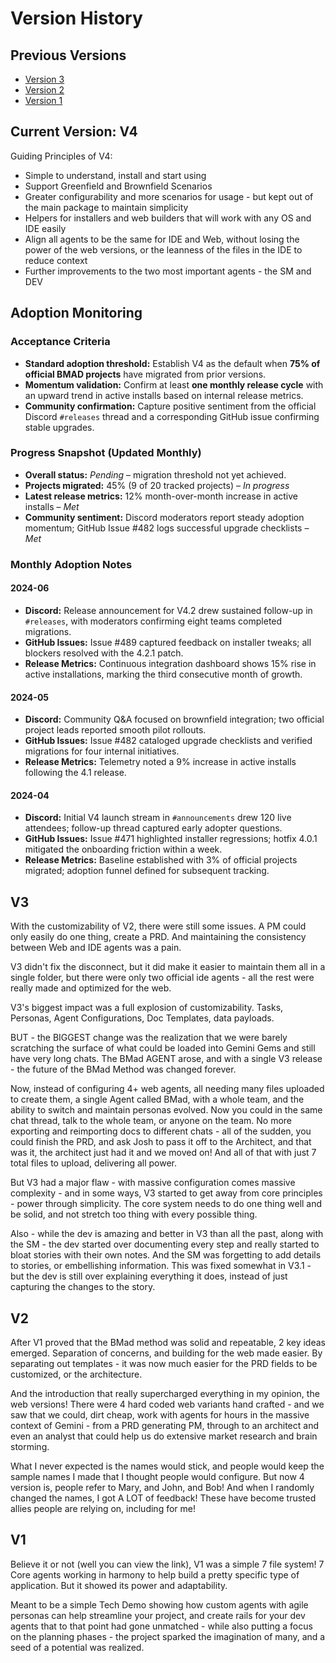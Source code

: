 # Version History

## Previous Versions

- [Version 3](https://github.com/bmadcode/BMad-Method/tree/V3)
- [Version 2](https://github.com/bmadcode/BMad-Method/tree/V2)
- [Version 1](https://github.com/bmadcode/BMad-Method/tree/V1)

## Current Version: V4

Guiding Principles of V4:

- Simple to understand, install and start using
- Support Greenfield and Brownfield Scenarios
- Greater configurability and more scenarios for usage - but kept out of the main package to maintain simplicity
- Helpers for installers and web builders that will work with any OS and IDE easily
- Align all agents to be the same for IDE and Web, without losing the power of the web versions, or the leanness of the files in the IDE to reduce context
- Further improvements to the two most important agents - the SM and DEV

## Adoption Monitoring

### Acceptance Criteria

- **Standard adoption threshold:** Establish V4 as the default when **75% of official BMAD projects** have migrated from prior versions.
- **Momentum validation:** Confirm at least **one monthly release cycle** with an upward trend in active installs based on internal release metrics.
- **Community confirmation:** Capture positive sentiment from the official Discord `#releases` thread and a corresponding GitHub issue confirming stable upgrades.

### Progress Snapshot (Updated Monthly)

- **Overall status:** _Pending_ – migration threshold not yet achieved.
- **Projects migrated:** 45% (9 of 20 tracked projects) – _In progress_
- **Latest release metrics:** 12% month-over-month increase in active installs – _Met_
- **Community sentiment:** Discord moderators report steady adoption momentum; GitHub Issue #482 logs successful upgrade checklists – _Met_

### Monthly Adoption Notes

#### 2024-06

- **Discord:** Release announcement for V4.2 drew sustained follow-up in `#releases`, with moderators confirming eight teams completed migrations.
- **GitHub Issues:** Issue #489 captured feedback on installer tweaks; all blockers resolved with the 4.2.1 patch.
- **Release Metrics:** Continuous integration dashboard shows 15% rise in active installations, marking the third consecutive month of growth.

#### 2024-05

- **Discord:** Community Q&A focused on brownfield integration; two official project leads reported smooth pilot rollouts.
- **GitHub Issues:** Issue #482 cataloged upgrade checklists and verified migrations for four internal initiatives.
- **Release Metrics:** Telemetry noted a 9% increase in active installs following the 4.1 release.

#### 2024-04

- **Discord:** Initial V4 launch stream in `#announcements` drew 120 live attendees; follow-up thread captured early adopter questions.
- **GitHub Issues:** Issue #471 highlighted installer regressions; hotfix 4.0.1 mitigated the onboarding friction within a week.
- **Release Metrics:** Baseline established with 3% of official projects migrated; adoption funnel defined for subsequent tracking.

## V3

With the customizability of V2, there were still some issues. A PM could only easily do one thing, create a PRD. And maintaining the consistency between Web and IDE agents was a pain.

V3 didn't fix the disconnect, but it did make it easier to maintain them all in a single folder, but there were only two official ide agents - all the rest were really made and optimized for the web.

V3's biggest impact was a full explosion of customizability. Tasks, Personas, Agent Configurations, Doc Templates, data payloads.

BUT - the BIGGEST change was the realization that we were barely scratching the surface of what could be loaded into Gemini Gems and still have very long chats. The BMad AGENT arose, and with a single V3 release - the future of the BMad Method was changed forever.

Now, instead of configuring 4+ web agents, all needing many files uploaded to create them, a single Agent called BMad, with a whole team, and the ability to switch and maintain personas evolved. Now you could in the same chat thread, talk to the whole team, or anyone on the team. No more exporting and reimporting docs to different chats - all of the sudden, you could finish the PRD, and ask Josh to pass it off to the Architect, and that was it, the architect just had it and we moved on! And all of that with just 7 total files to upload, delivering all power.

But V3 had a major flaw - with massive configuration comes massive complexity - and in some ways, V3 started to get away from core principles - power through simplicity. The core system needs to do one thing well and be solid, and not stretch too thing with every possible thing.

Also - while the dev is amazing and better in V3 than all the past, along with the SM - the dev started over documenting every step and really started to bloat stories with their own notes. And the SM was forgetting to add details to stories, or embellishing information. This was fixed somewhat in V3.1 - but the dev is still over explaining everything it does, instead of just capturing the changes to the story.

## V2

After V1 proved that the BMad method was solid and repeatable, 2 key ideas emerged. Separation of concerns, and building for the web made easier. By separating out templates - it was now much easier for the PRD fields to be customized, or the architecture.

And the introduction that really supercharged everything in my opinion, the web versions! There were 4 hard coded web variants hand crafted - and we saw that we could, dirt cheap, work with agents for hours in the massive context of Gemini - from a PRD generating PM, through to an architect and even an analyst that could help us do extensive market research and brain storming.

What I never expected is the names would stick, and people would keep the sample names I made that I thought people would configure. But now 4 version is, people refer to Mary, and John, and Bob! And when I randomly changed the names, I got A LOT of feedback! These have become trusted allies people are relying on, including for me!

## V1

Believe it or not (well you can view the link), V1 was a simple 7 file system! 7 Core agents working in harmony to help build a pretty specific type of application. But it showed its power and adaptability.

Meant to be a simple Tech Demo showing how custom agents with agile personas can help streamline your project, and create rails for your dev agents that to that point had gone unmatched - while also putting a focus on the planning phases - the project sparked the imagination of many, and a seed of a potential was realized.
